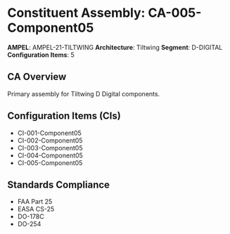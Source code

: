 # Constituent Assembly: CA-005-Component05

**AMPEL**: AMPEL-21-TILTWING
**Architecture**: Tiltwing
**Segment**: D-DIGITAL
**Configuration Items**: 5

## CA Overview
Primary assembly for Tiltwing D Digital components.

## Configuration Items (CIs)
- CI-001-Component05
- CI-002-Component05
- CI-003-Component05
- CI-004-Component05
- CI-005-Component05

## Standards Compliance
- FAA Part 25
- EASA CS-25
- DO-178C
- DO-254

